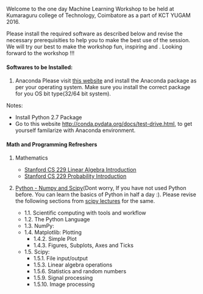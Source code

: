 Welcome to the one day Machine Learning Workshop to be held at Kumaraguru college of Technology, Coimbatore as a part of KCT YUGAM 2016.

Please install the required software as described below and revise the necessary prerequisities to help you to make the best use of the session. We will try our best to make the workshop fun, inspiring and . Looking forward to the workshop !!!

#### Softwares to be Installed:

1. Anaconda
Please visit [this website](https://www.continuum.io/downloads) and install the Anaconda package as per your operating system. Make sure you install the correct package for you OS bit type(32/64 bit system).

Notes: 
   * Install Python 2.7 Package
   * Go to this website http://conda.pydata.org/docs/test-drive.html, to get yourself familarize with Anaconda environment.


#### Math and Programming Refreshers

1. Mathematics
   * [Stanford CS 229 Linear Algebra Introduction](http://cs229.stanford.edu/section/cs229-linalg.pdf)
   * [Stanford CS 229 Probability Introduction](http://cs229.stanford.edu/section/cs229-prob.pdf)
   
2. [Python - Numpy and Scipy](http://www.scipy-lectures.org/intro/index.html)(Dont worry, If you have not used Python before. You can learn the basics of Python in half a day :). Please revise the following sections from [scipy lectures](http://www.scipy-lectures.org/intro/index.html) for the same.
      * 1.1. Scientific computing with tools and workflow
      * 1.2. The Python Language
      * 1.3. NumPy:
      * 1.4. Matplotlib: Plotting
        * 1.4.2. Simple Plot 
        * 1.4.3. Figures, Subplots, Axes and Ticks
      * 1.5. Scipy:
        * 1.5.1. File input/output
        * 1.5.3. Linear algebra operations
        * 1.5.6. Statistics and random numbers
        * 1.5.9. Signal processing
        * 1.5.10. Image processing
